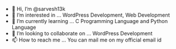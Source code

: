 - 👋 Hi, I’m @sarvesh13k
- 👀 I’m interested in ... WordPress Development, Web Development
- 🌱 I’m currently learning ... C Programming Language and Python Language
- 💞️ I’m looking to collaborate on ... WordPress Development
- 📫 How to reach me ... You can mail me on my official email id

<!---
sarvesh13k/sarvesh13k is a ✨ special ✨ repository because its `README.md` (this file) appears on your GitHub profile.
You can click the Preview link to take a look at your changes.
--->
